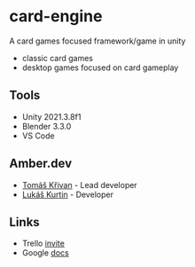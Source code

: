 # card-engine
A card games focused framework/game in unity
- classic card games
- desktop games focused on card gameplay 

## Tools
- Unity 2021.3.8f1
- Blender 3.3.0
- VS Code

## Amber.dev
- [Tomáš Křivan](https://github.com/KrivanTomas) - Lead developer 
- [Lukáš Kurtin](https://github.com/KurtinLukas) - Developer 

## Links
- Trello [invite](https://trello.com/invite/b/LDxilOwH/5070d90dac6460e89c479a0316817e5c/card-engine)
- Google [docs](https://drive.google.com/drive/folders/1xOyPgcYVkuFlv_Iy8SGFSJBVqbkxPmzL?usp=sharing)
